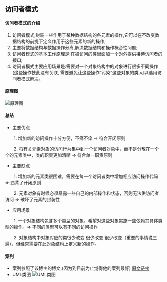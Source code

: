 ## 访问者模式
#### 访问者模式的介绍
1. 访问者模式,封装一些作用于某种数据结构的各元素的操作,它可以在不改变数据结构的前提下定义作用于这些元素的新的操作;
2. 主要将数据结构与数据操作分离,解决数据结构和操作概合性问题;
3. 访间者模式的基本工作原理是:在被访问的类里面加一个对外提供接待访问者的接口;
4. 访问者模式主要应用场景是:需要对一个对象结构中的对象进行很多不同操作(这些操作技此没有关联,
需要避免让这些操作“污染”这些对象的类,可以选用访间者模式解决。

#### 原理图
![原理图](https://img-blog.csdnimg.cn/20190916164126963.png?x-oss-process=image/watermark,type_ZmFuZ3poZW5naGVpdGk,shadow_10,text_aHR0cHM6Ly9ibG9nLmNzZG4ubmV0L2x1bzYwOTYzMDE5OQ==,size_16,color_FFFFFF,t_70)
#### 总结
- 主要优点
  
　　1. 增加新的访问操作十分方便，不痛不痒 => 符合开闭原则  

　　2. 将有关元素对象的访问行为集中到一个访问者对象中，而不是分散在一个个的元素类中，类的职责更加清晰 => 符合单一职责原则

- 主要缺点
  
　　1. 增加新的元素类很困难，需要在每一个访问者类中增加相应访问操作代码 => 违背了开闭原则

　　2. 元素对象有时候必须暴露一些自己的内部操作和状态，否则无法供访问者访问 => 破坏了元素的封装性

- 应用场景
   
　　1. 一个对象结构包含多个类型的对象，希望对这些对象实施一些依赖其具体类型的操作。=> 不同的类型可以有不同的访问操作

　　2. 对象结构中对象对应的类很少改变 很少改变 很少改变（重要的事情说三遍），但经常需要在此对象结构上定义新的操作。

#### 案列
- 案列参照了该博主的博文,(因为到目前为止觉得他的案列最好)
[原文链接](https://www.cnblogs.com/edisonchou/p/7247990.html)
- UML类图
![UML类图](https://images2017.cnblogs.com/blog/381412/201707/381412-20170728174248368-1169019725.png)